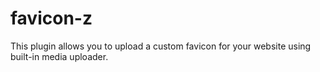 favicon-z
=========

This plugin allows you to upload a custom favicon for your website using built-in media uploader.
